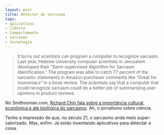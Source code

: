 ```yaml
---
layout: post
title: Detector de sarcasmo
tags:
- aplicativos
- Ciência
- Comportamento
- sarcasmo
- tecnologia
---
```


> It turns out scientists can program a computer to recognize sarcasm. Last year, Hebrew University computer scientists in Jerusalem developed their “Semi-supervised Algorithm for Sarcasm Identification.” The program was able to catch 77 percent of the sarcastic statements in Amazon purchaser comments like “Great for insomniacs” in a book review. The scientists say that a computer that could recognize sarcasm could do a better job of summarizing user opinions in product reviews.

No Smithsonian.com, [Richard Chin fala sobre a importância cultural, econômica e até biológica do sarcasmo](http://www.smithsonianmag.com/science-nature/The-Science-of-Sarcasm-Yeah-Right.html?c=y&story=fullstory). Ah, o jornalismo sobre ciência.

Tenho a impressão de que, no século 21, o sarcasmo anda meio super-valorizado. Mas, enfim. Já estão inventando aplicativos para detectar a coisa.
